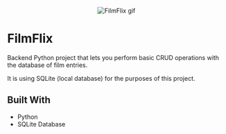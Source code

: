 <p align="center">
  <img src="#" alt="FilmFlix gif"/>
</p>

# FilmFlix

<p>Backend Python project that lets you perform basic CRUD operations with the database of film entries.</p>
<p>It is using SQLite (local database) for the purposes of this project.</p>


## Built With
- Python
- SQLite Database
